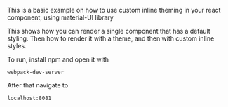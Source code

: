 This is a basic example on how to use custom inline theming in your react component, using material-UI library

This shows how you can render a single component that has a default styling. Then how to render it with a theme, and then with custom inline styles.

To run, install npm and open it with

`webpack-dev-server` 

After that navigate to 

`localhost:8081`